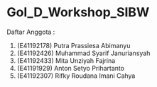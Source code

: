 # Gol_D_Workshop_SIBW
Daftar Anggota :
1. (E41192178) Putra Prassiesa Abimanyu
2. (E41192426) Muhammad Syarif Januriansyah
3. (E41192433) Mita Unziyah Fajrina
4. (E41191929) Anton Setyo Prihartanto
5. (E41192307) Rifky Roudana Imani Cahya
